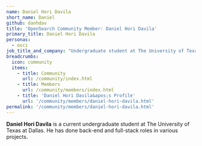 ```yaml
---
name: Daniel Hori Davila
short_name: Daniel 
github: danhdav
title: 'OpenSearch Community Member: Daniel Hori Davila'
primary_title: Daniel Hori Davila
personas:
  - osci
job_title_and_company: "Undergraduate student at The University of Texas at Dallas"
breadcrumbs:
  icon: community
  items:
    - title: Community
      url: /community/index.html
    - title: Members
      url: /community/members/index.html
    - title: 'Daniel Hori Davila&apos;s Profile'
      url: '/community/members/daniel-hori-davila.html'
permalink: '/community/members/daniel-hori-davila.html'
---
```


**Daniel Hori Davila** is a current undergraduate student at The University of Texas at Dallas. He has done back-end and full-stack roles in various projects.
